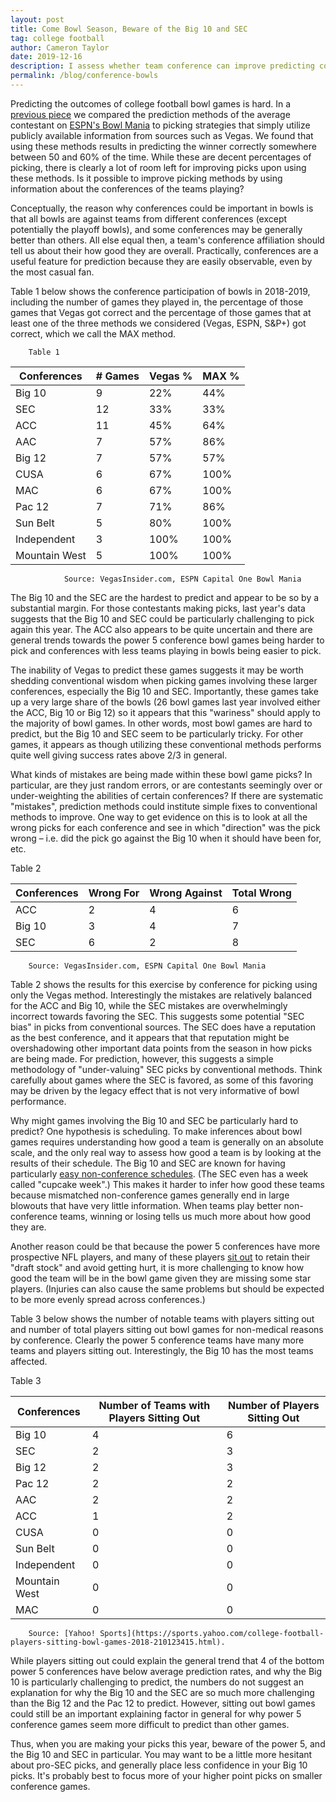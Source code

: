 ```yaml
---
layout: post
title: Come Bowl Season, Beware of the Big 10 and SEC
tag: college football
author: Cameron Taylor
date: 2019-12-16
description: I assess whether team conference can improve predicting college football bowl games. 
permalink: /blog/conference-bowls
---
```



Predicting the outcomes of college football bowl games is hard. In a [previous piece](https://cameronntaylor.github.io/blog/cfb-bowl-predict) we compared the prediction methods of the average contestant on [ESPN&#39;s Bowl Mania](http://fantasy.espn.com/college-bowl-mania/2019/en/) to picking strategies that simply utilize publicly available information from sources such as Vegas. We found that using these methods results in predicting the winner correctly somewhere between 50 and 60% of the time. While these are decent percentages of picking, there is clearly a lot of room left for improving picks upon using these methods. Is it possible to improve picking methods by using information about the conferences of the teams playing?

Conceptually, the reason why conferences could be important in bowls is that all bowls are against teams from different conferences (except potentially the playoff bowls), and some conferences may be generally better than others. All else equal then, a team&#39;s conference affiliation should tell us about their how good they are overall. Practically, conferences are a useful feature for prediction because they are easily observable, even by the most casual fan.

Table 1 below shows the conference participation of bowls in 2018-2019, including the number of games they played in, the percentage of those games that Vegas got correct and the percentage of those games that at least one of the three methods we considered (Vegas, ESPN, S&amp;P+) got correct, which we call the MAX method.

        Table 1

| **Conferences** | **# Games** | **Vegas %** | **MAX %** |
| --- | --- | --- | --- |
| Big 10 | 9 | 22% | 44% |
| SEC | 12 | 33% | 33% |
| ACC | 11 | 45% | 64% |
| AAC | 7 | 57% | 86% |
| Big 12 | 7 | 57% | 57% |
| CUSA | 6 | 67% | 100% |
| MAC | 6 | 67% | 100% |
| Pac 12 | 7 | 71% | 86% |
| Sun Belt | 5 | 80% | 100% |
| Independent | 3 | 100% | 100% |
| Mountain West | 5 | 100% | 100% |

                Source: VegasInsider.com, ESPN Capital One Bowl Mania



The Big 10 and the SEC are the hardest to predict and appear to be so by a substantial margin. For those contestants making picks, last year&#39;s data suggests that the Big 10 and SEC could be particularly challenging to pick again this year. The ACC also appears to be quite uncertain and there are general trends towards the power 5 conference bowl games being harder to pick and conferences with less teams playing in bowls being easier to pick.

The inability of Vegas to predict these games suggests it may be worth shedding conventional wisdom when picking games involving these larger conferences, especially the Big 10 and SEC. Importantly, these games take up a very large share of the bowls (26 bowl games last year involved either the ACC, Big 10 or Big 12) so it appears that this &quot;wariness&quot; should apply to the majority of bowl games. In other words, most bowl games are hard to predict, but the Big 10 and SEC seem to be particularly tricky. For other games, it appears as though utilizing these conventional methods performs quite well giving success rates above 2/3 in general.

What kinds of mistakes are being made within these bowl game picks? In particular, are they just random errors, or are contestants seemingly over or under-weighting the abilities of certain conferences? If there are systematic &quot;mistakes&quot;, prediction methods could institute simple fixes to conventional methods to improve. One way to get evidence on this is to look at all the wrong picks for each conference and see in which &quot;direction&quot; was the pick wrong – i.e. did the pick go against the Big 10 when it should have been for, etc.

Table 2

| **Conferences** | **Wrong For** | **Wrong Against** | **Total Wrong** |
| --- | --- | --- | --- |
| ACC | 2 | 4 | 6 |
| Big 10 | 3 | 4 | 7 |
| SEC | 6 | 2 | 8 |

        Source: VegasInsider.com, ESPN Capital One Bowl Mania



Table 2 shows the results for this exercise by conference for picking using only the Vegas method. Interestingly the mistakes are relatively balanced for the ACC and Big 10, while the SEC mistakes are overwhelmingly incorrect towards favoring the SEC. This suggests some potential &quot;SEC bias&quot; in picks from conventional sources. The SEC does have a reputation as the best conference, and it appears that that reputation might be overshadowing other important data points from the season in how picks are being made. For prediction, however, this suggests a simple methodology of &quot;under-valuing&quot; SEC picks by conventional methods. Think carefully about games where the SEC is favored, as some of this favoring may be driven by the legacy effect that is not very informative of bowl performance.

Why might games involving the Big 10 and SEC be particularly hard to predict? One hypothesis is scheduling. To make inferences about bowl games requires understanding how good a team is generally on an absolute scale, and the only real way to assess how good a team is by looking at the results of their schedule. The Big 10 and SEC are known for having particularly [easy non-conference schedules](https://saturdaytradition.com/big-ten-football/too-many-cupcakes-espn-includes-5-b1g-teams-with-softest-non-conference-schedules/). (The SEC even has a week called &quot;cupcake week&quot;.) This makes it harder to infer how good these teams because mismatched non-conference games generally end in large blowouts that have very little information. When teams play better non-conference teams, winning or losing tells us much more about how good they are.

Another reason could be that because the power 5 conferences have more prospective NFL players, and many of these players [sit out](https://sports.yahoo.com/college-football-players-sitting-bowl-games-2018-210123415.html) to retain their &quot;draft stock&quot; and avoid getting hurt, it is more challenging to know how good the team will be in the bowl game given they are missing some star players. (Injuries can also cause the same problems but should be expected to be more evenly spread across conferences.)

Table 3 below shows the number of notable teams with players sitting out and number of total players sitting out bowl games for non-medical reasons by conference. Clearly the power 5 conference teams have many more teams and players sitting out. Interestingly, the Big 10 has the most teams affected.

Table 3

| **Conferences** | **Number of Teams with Players Sitting Out** | **Number of Players Sitting Out** |
| --- | --- | --- |
| Big 10 | 4 | 6 |
| SEC | 2 | 3 |
| Big 12 | 2 | 3 |
| Pac 12 | 2 | 2 |
| AAC | 2 | 2 |
| ACC | 1 | 2 |
| CUSA | 0 | 0 |
| Sun Belt | 0 | 0 |
| Independent | 0 | 0 |
| Mountain West | 0 | 0 |
| MAC | 0 | 0 |

        Source: [Yahoo! Sports](https://sports.yahoo.com/college-football-players-sitting-bowl-games-2018-210123415.html).

While players sitting out could explain the general trend that 4 of the bottom power 5 conferences have below average prediction rates, and why the Big 10 is particularly challenging to predict, the numbers do not suggest an explanation for why the Big 10 and the SEC are so much more challenging than the Big 12 and the Pac 12 to predict. However, sitting out bowl games could still be an important explaining factor in general for why power 5 conference games seem more difficult to predict than other games.

Thus, when you are making your picks this year, beware of the power 5, and the Big 10 and SEC in particular. You may want to be a little more hesitant about pro-SEC picks, and generally place less confidence in your Big 10 picks. It&#39;s probably best to focus more of your higher point picks on smaller conference games.
